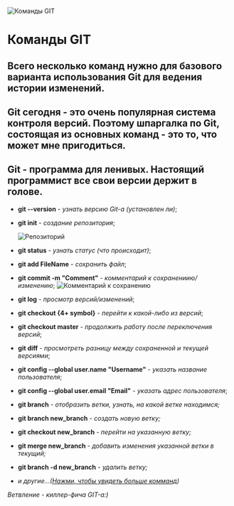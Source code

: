 ![Команды GIT](git.jpg)

# Команды GIT

## Всего несколько команд нужно для базового варианта использования Git для ведения истории изменений.
## Git сегодня - это очень популярная система контроля версий. Поэтому шпаргалка по Git, состоящая из основных команд - это то, что может мне пригодиться.

## Git - программа для ленивых. Настоящий программист все свои версии держит в голове.

* **git --version** - *узнать версию Git-а (установлен ли)*;

* **git init** - *создание репозитория*;

    ![Репозиторий](repository.png)

* **git status** - *узнать статус (что происходит)*;

* **git add FileName** - *сохранить файл*;

* **git commit -m "Comment"** - *комментарий к сохранениию/изменению*;
    ![Комментарий к сохранению](Comments.jpg)

* **git log** - *просмотр версий/изменений*;

* **git checkout {4+ symbol}** - *перейти к какой-либо из версий*;

* **git checkout master** - *продолжить работу после переключения версий*;

* **git diff** - *просмотреть разницу между сохраненной и текущей версиями*;

* **git config --global user.name "Username"** - *указать название пользователя*;

* **git config --global user.email "Email"** - *указать адрес пользователя*;

* **git branch** - *отобразить ветки, узнать, на какой ветке находимся;*

* **git branch new_branch** - *создать новую ветку;*

* **git checkout new_branch** - *перейти на указанную ветку;*

* **git merge new_branch** - *добавить изменения указанной ветки в текущий;*

* **git branch -d new_branch** - *удалить ветку;*

* *и другие...([Нажми, чтобы увидеть больше комманд](https://git-scm.com/book/ru/v2/%D0%9F%D1%80%D0%B8%D0%BB%D0%BE%D0%B6%D0%B5%D0%BD%D0%B8%D0%B5-C%3A-%D0%9A%D0%BE%D0%BC%D0%B0%D0%BD%D0%B4%D1%8B-Git-%D0%9E%D1%81%D0%BD%D0%BE%D0%B2%D0%BD%D1%8B%D0%B5-%D0%BA%D0%BE%D0%BC%D0%B0%D0%BD%D0%B4%D1%8B))*

_Ветвление - киллер-фича GIT-а:)_